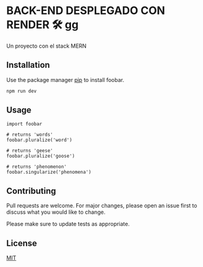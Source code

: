 # BACK-END DESPLEGADO CON RENDER 🛠️ gg

Un proyecto con el stack MERN

## Installation

Use the package manager [pip](https://pip.pypa.io/en/stable/) to install foobar.

```bash
npm run dev
```

## Usage

```Nodejs
import foobar

# returns 'words'
foobar.pluralize('word')

# returns 'geese'
foobar.pluralize('goose')

# returns 'phenomenon'
foobar.singularize('phenomena')
```

## Contributing

Pull requests are welcome. For major changes, please open an issue first
to discuss what you would like to change.

Please make sure to update tests as appropriate.

## License

[MIT](https://choosealicense.com/licenses/mit/)
